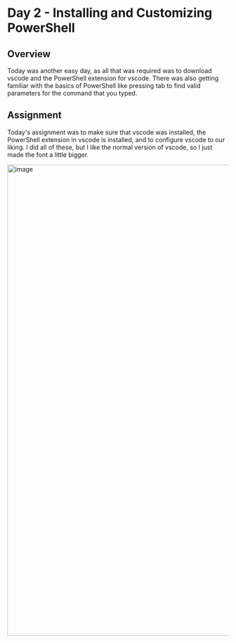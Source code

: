 # Day 2 - Installing and Customizing PowerShell

## Overview
Today was another easy day, as all that was required was to download vscode and the PowerShell extension for vscode. There was also getting familiar with the basics of PowerShell 
like pressing tab to find valid parameters for the command that you typed.

## Assignment
Today's assignment was to make sure that vscode was installed, the PowerShell extension in vscode is installed, and to configure vscode to our liking. I did all of these, but I like the normal version of 
vscode, so I just made the font a little bigger.

<img width="1908" height="1072" alt="image" src="https://github.com/user-attachments/assets/97750f21-a28f-4340-9195-c3feea487613" />

<!-- Ended on page 67. -->
